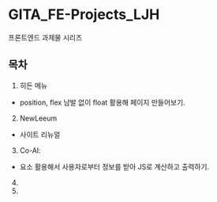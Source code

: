 # GITA_FE-Projects_LJH

프론트엔드 과제물 시리즈

## 목차

1. 히든 메뉴

- position, flex 남발 없이 float 활용해 페이지 만들어보기.

2. NewLeeum

- 사이트 리뉴얼

3. Co-Al:

- <form>요소 활용해서 사용자로부터 정보를 받아 JS로 계산하고 출력하기.

4.

5.
